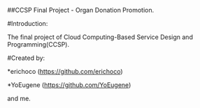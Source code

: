 ##CCSP Final Project - Organ Donation Promotion.

#Introduction:

   The final project of Cloud Computing-Based Service Design and Programming(CCSP).

#Created by:

   *erichoco (https://github.com/erichoco)
   
   *YoEugene (https://github.com/YoEugene)
   
   and me.
  
